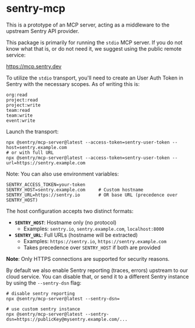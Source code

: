 # sentry-mcp

This is a prototype of an MCP server, acting as a middleware to the upstream Sentry API provider.

This package is primarily for running the `stdio` MCP server. If you do not know what that is, or do not need it, we suggest using the public remote service:

<https://mcp.sentry.dev>

To utilize the `stdio` transport, you'll need to create an User Auth Token in Sentry with the necessary scopes. As of writing this is:

```
org:read
project:read
project:write
team:read
team:write
event:write
```

Launch the transport:

```shell
npx @sentry/mcp-server@latest --access-token=sentry-user-token --host=sentry.example.com
# or with full URL
npx @sentry/mcp-server@latest --access-token=sentry-user-token --url=https://sentry.example.com
```

Note: You can also use environment variables:

```shell
SENTRY_ACCESS_TOKEN=your-token
SENTRY_HOST=sentry.example.com     # Custom hostname
SENTRY_URL=https://sentry.io       # OR base URL (precedence over SENTRY_HOST)
```

The host configuration accepts two distinct formats:

- **`SENTRY_HOST`**: Hostname only (no protocol)
  - Examples: `sentry.io`, `sentry.example.com`, `localhost:8000`
- **`SENTRY_URL`**: Full URLs (hostname will be extracted)
  - Examples: `https://sentry.io`, `https://sentry.example.com`
  - Takes precedence over `SENTRY_HOST` if both are provided

**Note**: Only HTTPS connections are supported for security reasons.

By default we also enable Sentry reporting (traces, errors) upstream to our cloud service. You can disable that, or send it to a different Sentry instance by using the `--sentry-dsn` flag:

```shell
# disable sentry reporting
npx @sentry/mcp-server@latest --sentry-dsn=

# use custom sentry instance
npx @sentry/mcp-server@latest --sentry-dsn=https://publicKey@mysentry.example.com/...
```
